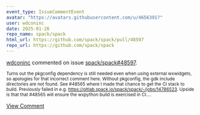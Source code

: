 ```yaml
---
event_type: IssueCommentEvent
avatar: "https://avatars.githubusercontent.com/u/4656391?"
user: wdconinc
date: 2025-01-26
repo_name: spack/spack
html_url: https://github.com/spack/spack/pull/48597
repo_url: https://github.com/spack/spack
---
```


<a href='https://github.com/wdconinc' target='_blank'>wdconinc</a> commented on issue <a href='https://github.com/spack/spack/pull/48597' target='_blank'>spack/spack#48597</a>.

<small>Turns out the pkgconfig dependency is still needed even when using external wxwidgets, so apologies for that incorrect comment here. Without pkgconfig, the gdk include directories are not found. See #48565 where I made that chance to get the CI stack to build. Previously failed in e.g. https://gitlab.spack.io/spack/spack/-/jobs/14786523. Upside is that that #48565 will ensure the wxpython build is exercised in CI....</small>

<a href='https://github.com/spack/spack/pull/48597' target='_blank'>View Comment</a>